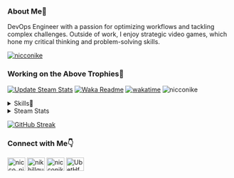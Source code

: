 ### About Me🔎

DevOps Engineer with a passion for optimizing workflows and tackling complex challenges. Outside of work, I enjoy strategic video games, which hone my critical thinking and problem-solving skills.

<p align="left"> <a href="https://github.com/ryo-ma/github-profile-trophy"><img src="https://github-profile-trophy.vercel.app/?username=nicconike" alt="nicconike" /></a> </p>

### Working on the Above Trophies🥲

[![Update Steam Stats](https://github.com/Nicconike/Nicconike/actions/workflows/steam_stats.yml/badge.svg)](https://github.com/Nicconike/Nicconike/actions/workflows/steam_stats.yml)
[![Waka Readme](https://github.com/Nicconike/Nicconike/actions/workflows/waka-readme.yml/badge.svg)](https://github.com/Nicconike/Nicconike/actions/workflows/waka-readme.yml)
[![wakatime](https://wakatime.com/badge/user/018e538b-3f55-4e8e-95fa-6c3225418eed.svg)](https://wakatime.com/@018e538b-3f55-4e8e-95fa-6c3225418eed)
![nicconike](https://komarev.com/ghpvc/?username=nicconike&label=Profile%20views&color=0e75b6&style=flat)

<div class="container">
  <details><summary>Skills🎯</summary>
    <details>
      <summary>Languages</summary>
      <p>
        <img
          src="https://img.shields.io/badge/go-%2300ADD8.svg?style=for-the-badge&logo=go&logoColor=white"
          alt="Go"
        />
        <img
          src="https://img.shields.io/badge/java-%23ED8B00.svg?style=for-the-badge&logo=openjdk&logoColor=white"
          alt="Java"
        />
        <img
          src="https://img.shields.io/badge/python-3670A0?style=for-the-badge&logo=python&logoColor=ffdd54"
          alt="Python"
        />
      </p>
    </details>
    <details>
      <summary>Testing & Automation</summary>
      <p>
        <img
          src="https://img.shields.io/badge/Postman-FF6C37?style=for-the-badge&logo=postman&logoColor=white"
          alt="Postman"
        />
        <img
          src="https://img.shields.io/badge/junit-black?style=for-the-badge&logo=junit5&link=https%3A%2F%2Fjunit.org%2Fjunit5%2F"
          alt="JUnit"
        />
        <img
          src="https://img.shields.io/badge/jmeter-black?style=for-the-badge&logo=apachejmeter&link=https%3A%2F%2Fjmeter.apache.org%2F"
          alt="JMeter"
        />
      </p>
    </details>
    <details>
      <summary>Version Control</summary>
      <p>
        <img
          src="https://img.shields.io/badge/git-%23F05033.svg?style=for-the-badge&logo=git&logoColor=white"
          alt="Git"
        />
        <img
          src="https://img.shields.io/badge/github-%23121011.svg?style=for-the-badge&logo=github&logoColor=white"
          alt="GitHub"
        />
        <img
          src="https://img.shields.io/badge/gitlab-%23181717.svg?style=for-the-badge&logo=gitlab&logoColor=white"
          alt="GitLab"
        />
      </p>
    </details>
    <details>
      <summary>Containerization & Orchestration</summary>
      <p>
        <img
          src="https://img.shields.io/badge/docker-%230db7ed.svg?style=for-the-badge&logo=docker&logoColor=white"
          alt="Docker"
        />
        <img
          src="https://img.shields.io/badge/kubernetes-%23326ce5.svg?style=for-the-badge&logo=kubernetes&logoColor=white"
          alt="Kubernetes"
        />
        <img
          src="https://img.shields.io/badge/helm-black?style=for-the-badge&logo=helm&link=https%3A%2F%2Fjmeter.apache.org%2F"
          alt="Helm"
        />
        <img
          src="https://img.shields.io/badge/Amazon%20ECS-white?style=for-the-badge&logo=amazonecs&link=https%3A%2F%2Faws.amazon.com%2Fecs%2F"
          alt="Amazon ECS"
        />
        <img
          src="https://img.shields.io/badge/github%20actions-%232671E5.svg?style=for-the-badge&logo=githubactions&logoColor=white"
          alt="GitHub Actions"
        />
        <img
          src="https://img.shields.io/badge/gitlab%20ci-%23181717.svg?style=for-the-badge&logo=gitlab&logoColor=white"
          alt="GitLab CI"
        />
      </p>
    </details>
    <details>
      <summary>Cloud Services</summary>
      <p>
        <img
          src="https://img.shields.io/badge/AWS-%23FF9900.svg?style=for-the-badge&logo=amazon-aws&logoColor=white"
          alt="AWS"
        />
      </p>
    </details>
    <details>
      <summary>Monitoring & Performance</summary>
      <p>
        <img
          src="https://img.shields.io/badge/datadog-%23632CA6.svg?style=for-the-badge&logo=datadog&logoColor=white"
          alt="Datadog"
        />
        <img
          src="https://img.shields.io/badge/AWS%20CloudWatch-white?style=for-the-badge&logo=amazoncloudwatch&link=https%3A%2F%2Faws.amazon.com%2Fcloudwatch%2F"
          alt="AWS CloudWatch"
        />
      </p>
    </details>
    <details>
      <summary>Infrastructure & Operations</summary>
      <p>
        <img
          src="https://img.shields.io/badge/terraform-%235835CC.svg?style=for-the-badge&logo=terraform&logoColor=white"
          alt="Terraform"
        />
        <img
          src="https://img.shields.io/badge/ansible-%231A1918.svg?style=for-the-badge&logo=ansible&logoColor=white"
          alt="Ansible"
        />
      </p>
    </details>
    <details>
      <summary>Tools & Collaboration</summary>
      <p>
        <img
          src="https://img.shields.io/badge/jira-%230A0FFF.svg?style=for-the-badge&logo=jira&logoColor=white"
          alt="Jira"
        />
        <img
          src="https://img.shields.io/badge/Slack-4A154B?style=for-the-badge&logo=slack&logoColor=white"
          alt="Slack"
        />
        <img
          src="https://img.shields.io/badge/Google%20Meet-00897B?style=for-the-badge&logo=google-meet&logoColor=white"
          alt="Google Meet"
        />
        <img
          src="https://img.shields.io/badge/Box-blue?style=for-the-badge&logo=box&link=https%3A%2F%2Fwww.box.com%2Fen-in%2Fhome"
          alt="Box"
        />
        <img
          src="https://img.shields.io/badge/Visual%20Studio%20Code-0078d7.svg?style=for-the-badge&logo=visual-studio-code&logoColor=white"
          alt="Visual Studio Code"
        />
      </p>
    </details>
    <details>
      <summary>Database Management</summary>
      <p>
        <img
          src="https://img.shields.io/badge/mysql-4479A1.svg?style=for-the-badge&logo=mysql&logoColor=white"
          alt="MySQL"
        />
        <img
          src="https://img.shields.io/badge/Amazon%20DynamoDB-4053D6?style=for-the-badge&logo=Amazon%20DynamoDB&logoColor=white"
          alt="Amazon DynamoDB"
        />
      </p>
    </details>
  </details>
</div>

<div class="container">
    <details><summary>Steam Stats</summary>

<!-- STEAM_STATS_START -->
<!-- STEAM_STATS_END -->
</details>
</div>

<!--START_SECTION:waka-->

<!--END_SECTION:waka-->

[![GitHub Streak](https://streak-stats.demolab.com/?user=Nicconike)](https://git.io/streak-stats)

### Connect with Me👇

<p align="left">
<a href="https://twitter.com/nicco_nike" target="blank"><img align="center" src="https://raw.githubusercontent.com/rahuldkjain/github-profile-readme-generator/master/src/images/icons/Social/twitter.svg" alt="nicco_nike" height="30" width="40" /></a>
<a href="https://linkedin.com/in/nikhillgupta" target="blank"><img align="center" src="https://raw.githubusercontent.com/rahuldkjain/github-profile-readme-generator/master/src/images/icons/Social/linked-in-alt.svg" alt="nikhillgupta" height="30" width="40" /></a>
<a href="https://www.youtube.com/c/nicconike" target="blank"><img align="center" src="https://raw.githubusercontent.com/rahuldkjain/github-profile-readme-generator/master/src/images/icons/Social/youtube.svg" alt="nicconike" height="30" width="40" /></a>
<a href="https://discord.gg/UbetHfu" target="blank"><img align="center" src="https://raw.githubusercontent.com/rahuldkjain/github-profile-readme-generator/master/src/images/icons/Social/discord.svg" alt="UbetHfu" height="30" width="40" /></a>
</p>
